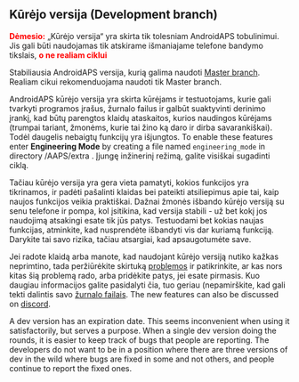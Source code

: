 ## Kūrėjo versija (Development branch)

<font color="#FF0000"><strong>Dėmesio:</strong></font>
„Kūrėjo versija“ yra skirta tik tolesniam AndroidAPS tobulinimui. Jis gali būti naudojamas tik atskirame išmaniajame telefone bandymo tikslais, <font color="#FF0000"><strong>o ne realiam ciklui</strong></font>

Stabiliausia AndroidAPS versija, kurią galima naudoti [Master branch](https://github.com/nightscout/AndroidAPS/tree/master). Realiam cikui rekomenduojama naudoti tik Master branch.

AndroidAPS kūrėjo versija yra skirta kūrėjams ir testuotojams, kurie gali tvarkyti programos įrašus, žurnalo failus ir galbūt suaktyvinti derinimo įrankį, kad būtų parengtos klaidų ataskaitos, kurios naudingos kūrėjams (trumpai tariant, žmonėms, kurie tai žino ką daro ir dirba savarankiškai). Todėl daugelis nebaigtų funkcijų yra išjungtos. To enable these features enter **Engineering Mode** by creating a file named `engineering_mode` in directory /AAPS/extra . Įjungę inžinerinį režimą, galite visiškai sugadinti ciklą.

Tačiau kūrėjo versija yra gera vieta pamatyti, kokios funkcijos yra tikrinamos, ir padėti pašalinti klaidas bei pateikti atsiliepimus apie tai, kaip naujos funkcijos veikia praktiškai. Dažnai žmonės išbando kūrėjo versiją su senu telefone ir pompa, kol įsitikina, kad versija stabili - už bet kokį jos naudojimą atsakingi esate tik jūs patys. Testuodami bet kokias naujas funkcijas, atminkite, kad nusprendėte išbandyti vis dar kuriamą funkciją. Darykite tai savo rizika, tačiau atsargiai, kad apsaugotumėte save.

Jei radote klaidą arba manote, kad naudojant kūrėjo versiją nutiko kažkas neprimtino, tada peržiūrėkite skirtuką [problemos](https://github.com/nightscout/AndroidAPS/issues) ir patikrinkite, ar kas nors kitas šią problemą rado, arba pridėkite patys, jei esate pirmasis. Kuo daugiau informacijos galite pasidalyti čia, tuo geriau (nepamirškite, kad gali tekti dalintis savo [ žurnalo failais](../Usage/Accessing-logfiles.md). The new features can also be discussed on [discord](https://discord.gg/4fQUWHZ4Mw).

A dev version has an expiration date. This seems inconvenient when using it satisfactorily, but serves a purpose. When a single dev version doing the rounds, it is easier to keep track of bugs that people are reporting. The developers do not want to be in a position where there are three versions of dev in the wild where bugs are fixed in some and not others, and people continue to report the fixed ones.